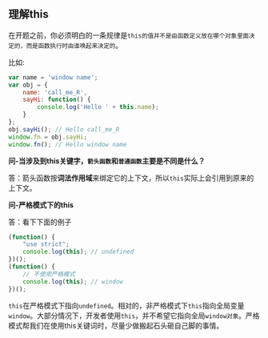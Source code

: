 ## 理解this

在开题之前，你必须明白的一条规律是`this的值并不是由函数定义放在哪个对象里面决定的，而是函数执行时由谁唤起来决定的`。

比如:

```javascript
var name = 'window name';
var obj = {
    name: 'call_me_R',
    sayHi: function() {
        console.log('Hello ' + this.name);
    }
};
obj.sayHi(); // Hello call_me_R
window.fn = obj.sayHi;
window.fn(); // Hello window name
```

**问-当涉及到this关键字，`箭头函数`和`普通函数`主要是不同是什么？**

答：箭头函数按**词法作用域**来绑定它的上下文，所以`this`实际上会引用到原来的上下文。

**问-严格模式下的this**

答：看下下面的例子

```javascript
(function() {
    "use strict";
    console.log(this); // undefined
})();
(function() {
    // 不使用严格模式
    console.log(this); // window
})();
```

`this`在严格模式下指向`undefined`。相对的，非严格模式下`this`指向全局变量`window`。大部分情况下，开发者使用`this`，并不希望它指向全局`window对象`。严格模式帮我们在使用this关键词时，尽量少做搬起石头砸自己脚的事情。
